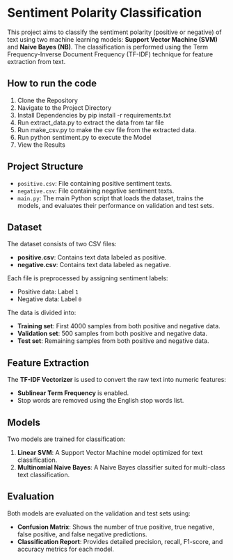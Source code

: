 # Sentiment Polarity Classification

This project aims to classify the sentiment polarity (positive or negative) of text using two machine learning models: **Support Vector Machine (SVM)** and **Naive Bayes (NB)**. The classification is performed using the Term Frequency-Inverse Document Frequency (TF-IDF) technique for feature extraction from text.

## How to run the code
1. Clone the Repository
2. Navigate to the Project Directory
3. Install Dependencies by pip install -r requirements.txt
4. Run extract_data.py to extract the data from tar file
5. Run make_csv.py to make the csv file from the extracted data.
7. Run python sentiment.py to execute the Model
8. View the Results



## Project Structure
- `positive.csv`: File containing positive sentiment texts.
- `negative.csv`: File containing negative sentiment texts.
- `main.py`: The main Python script that loads the dataset, trains the models, and evaluates their performance on validation and test sets.

## Dataset

The dataset consists of two CSV files:
- **positive.csv**: Contains text data labeled as positive.
- **negative.csv**: Contains text data labeled as negative.

Each file is preprocessed by assigning sentiment labels:
- Positive data: Label `1`
- Negative data: Label `0`

The data is divided into:
- **Training set**: First 4000 samples from both positive and negative data.
- **Validation set**: 500 samples from both positive and negative data.
- **Test set**: Remaining samples from both positive and negative data.

## Feature Extraction

The **TF-IDF Vectorizer** is used to convert the raw text into numeric features:
- **Sublinear Term Frequency** is enabled.
- Stop words are removed using the English stop words list.

## Models

Two models are trained for classification:
1. **Linear SVM**: A Support Vector Machine model optimized for text classification.
2. **Multinomial Naive Bayes**: A Naive Bayes classifier suited for multi-class text classification.

## Evaluation

Both models are evaluated on the validation and test sets using:
- **Confusion Matrix**: Shows the number of true positive, true negative, false positive, and false negative predictions.
- **Classification Report**: Provides detailed precision, recall, F1-score, and accuracy metrics for each model.

